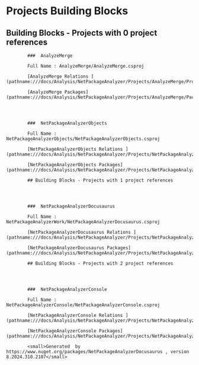 # Projects Building Blocks

## Building Blocks - Projects with 0 project references




            ###  AnalyzeMerge

            Full Name : AnalyzeMerge/AnalyzeMerge.csproj

            [AnalyzeMerge Relations ](pathname:///docs/Analysis/NetPackageAnalyzer/Projects/AnalyzeMerge/ProjectReferences)

            [AnalyzeMerge Packages](pathname:///docs/Analysis/NetPackageAnalyzer/Projects/AnalyzeMerge/Packages)

        


            ###  NetPackageAnalyzerObjects

            Full Name : NetPackageAnalyzerObjects/NetPackageAnalyzerObjects.csproj

            [NetPackageAnalyzerObjects Relations ](pathname:///docs/Analysis/NetPackageAnalyzer/Projects/NetPackageAnalyzerObjects/ProjectReferences)

            [NetPackageAnalyzerObjects Packages](pathname:///docs/Analysis/NetPackageAnalyzer/Projects/NetPackageAnalyzerObjects/Packages)

            ## Building Blocks - Projects with 1 project references




            ###  NetPackageAnalyzerDocusaurus

            Full Name : NetPackageAnalyzerWork/NetPackageAnalyzerDocusaurus.csproj

            [NetPackageAnalyzerDocusaurus Relations ](pathname:///docs/Analysis/NetPackageAnalyzer/Projects/NetPackageAnalyzerDocusaurus/ProjectReferences)

            [NetPackageAnalyzerDocusaurus Packages](pathname:///docs/Analysis/NetPackageAnalyzer/Projects/NetPackageAnalyzerDocusaurus/Packages)

            ## Building Blocks - Projects with 2 project references




            ###  NetPackageAnalyzerConsole

            Full Name : NetPackageAnalyzerConsole/NetPackageAnalyzerConsole.csproj

            [NetPackageAnalyzerConsole Relations ](pathname:///docs/Analysis/NetPackageAnalyzer/Projects/NetPackageAnalyzerConsole/ProjectReferences)

            [NetPackageAnalyzerConsole Packages](pathname:///docs/Analysis/NetPackageAnalyzer/Projects/NetPackageAnalyzerConsole/Packages)

            <small>Generated  by https://www.nuget.org/packages/NetPackageAnalyzerDocusaurus , version 8.2024.310.2107</small>